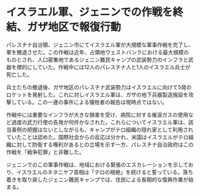 # イスラエル軍、ジェニンでの作戦を終結、ガザ地区で報復行動

パレスチナ自治領、ジェニン市にてイスラエル軍が大規模な軍事作戦を完了し、軍を撤退させた。この作戦は近年、占領地ウェストバンクにおける最大規模のものとされ、人口密集地であるジェニン難民キャンプの武装勢力のインフラと武器を標的にしていた。作戦中には12人のパレスチナ人と1人のイスラエル兵士が死亡した。

兵士たちの撤退後、ガザ地区のパレスチナ武装勢力はイスラエルに向けて5発のロケットを発射した。これに対しイスラエル軍は、ガザの地下兵器製造施設を攻撃している。この一連の事件による犠牲者の報告は現時点ではない。

作戦中には重要なインフラが大きな損害を受け、病院に対する催涙ガスの使用など過度の武力行使の告発が何件かなされた。これらについてイスラエル軍は、該当事例の把握はないとしながらも、キャンプがテロ組織の隠れ家として利用されていたことは認めた。国際社会からの反応は分かれ、米国はイスラエルがテロ組織に対して防衛する権利があるとの立場を示す一方、パレスチナ自治政府はこの作戦を「戦争犯罪」と非難した。

ジェニンでのこの軍事作戦は、地域における緊張のエスカレーションを示しており、イスラエルのネタニヤフ首相は「テロの根絶」を続けると誓っている。落ち着きを取り戻したジェニン難民キャンプでは、住民による長期的な復興作業が始まる。

